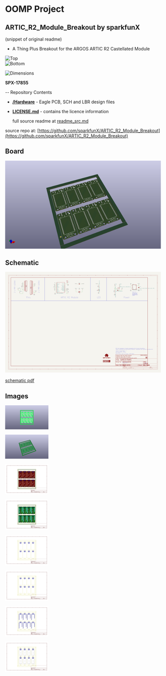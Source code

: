 # OOMP Project  
## ARTIC_R2_Module_Breakout  by sparkfunX  
  
(snippet of original readme)  
  
- A Thing Plus Breakout for the ARGOS ARTIC R2 Castellated Module  
  
![Top](./img/Top.png)  
![Bottom](./img/Bottom.png)  
  
![Dimensions](./img/Dimensions.png)  
  
**SPX-17855**  
  
-- Repository Contents  
  
- [**/Hardware**](./Hardware) - Eagle PCB, SCH and LBR design files  
- [**LICENSE.md**](./LICENSE,md) - contains the licence information  
  
  full source readme at [readme_src.md](readme_src.md)  
  
source repo at: [https://github.com/sparkfunX/ARTIC_R2_Module_Breakout](https://github.com/sparkfunX/ARTIC_R2_Module_Breakout)  
## Board  
  
[![working_3d.png](working_3d_600.png)](working_3d.png)  
## Schematic  
  
[![working_schematic.png](working_schematic_600.png)](working_schematic.png)  
  
[schematic pdf](working_schematic.pdf)  
## Images  
  
[![working_3D_bottom.png](working_3D_bottom_140.png)](working_3D_bottom.png)  
  
[![working_3D_top.png](working_3D_top_140.png)](working_3D_top.png)  
  
[![working_assembly_page_01.png](working_assembly_page_01_140.png)](working_assembly_page_01.png)  
  
[![working_assembly_page_02.png](working_assembly_page_02_140.png)](working_assembly_page_02.png)  
  
[![working_assembly_page_03.png](working_assembly_page_03_140.png)](working_assembly_page_03.png)  
  
[![working_assembly_page_04.png](working_assembly_page_04_140.png)](working_assembly_page_04.png)  
  
[![working_assembly_page_05.png](working_assembly_page_05_140.png)](working_assembly_page_05.png)  
  
[![working_assembly_page_06.png](working_assembly_page_06_140.png)](working_assembly_page_06.png)  
